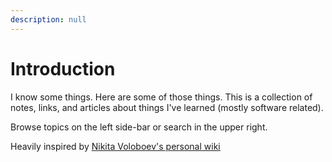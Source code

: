 ```yaml
---
description: null
---
```


# Introduction

I know some things. Here are some of those things. This is a collection of notes, links, and articles about things I've learned \(mostly software related\).

Browse topics on the left side-bar or search in the upper right.

Heavily inspired by [Nikita Voloboev's personal wiki](https://wiki.nikitavoloboev.xyz)

